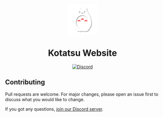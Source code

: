 <div>
	<p align="center">
		<img src="./img/icon4.png" height="100px">
	</p>
	<h1 align="center">Kotatsu Website</h1>
	<p align="center">
		<a href="https://discord.gg/NNJ5RgVBC5">
			<img src="https://img.shields.io/discord/898363402467045416?color=5865f2&label=discord" alt="Discord">
		</a>
	</p>
</div>

## Contributing

Pull requests are welcome. For major changes, please open an issue first to discuss what you would like to change.

If you got any questions, [join our Discord server](https://discord.gg/NNJ5RgVBC5).